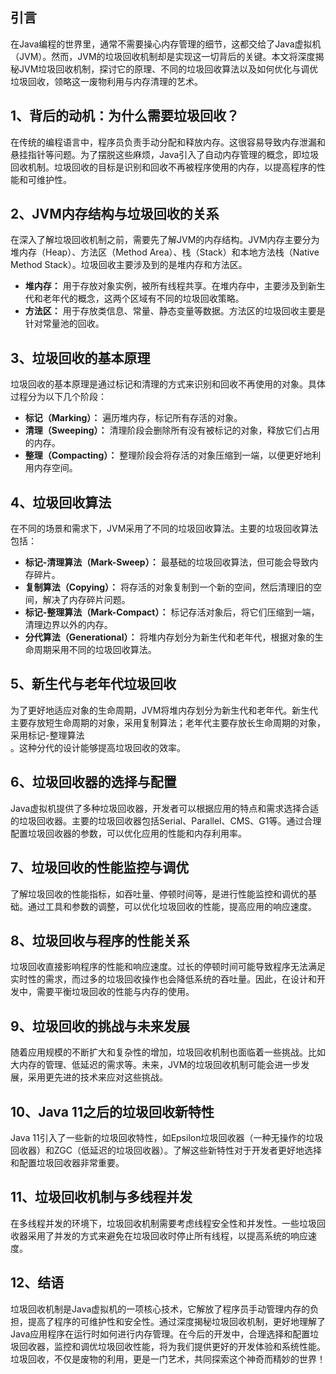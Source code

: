 <a name="pkm3L"></a>
## 引言
在Java编程的世界里，通常不需要操心内存管理的细节，这都交给了Java虚拟机（JVM）。然而，JVM的垃圾回收机制却是实现这一切背后的关键。本文将深度揭秘JVM垃圾回收机制，探讨它的原理、不同的垃圾回收算法以及如何优化与调优垃圾回收，领略这一废物利用与内存清理的艺术。
<a name="THGUP"></a>
## 1、背后的动机：为什么需要垃圾回收？
在传统的编程语言中，程序员负责手动分配和释放内存。这很容易导致内存泄漏和悬挂指针等问题。为了摆脱这些麻烦，Java引入了自动内存管理的概念，即垃圾回收机制。垃圾回收的目标是识别和回收不再被程序使用的内存，以提高程序的性能和可维护性。
<a name="NrdWl"></a>
## 2、JVM内存结构与垃圾回收的关系
在深入了解垃圾回收机制之前，需要先了解JVM的内存结构。JVM内存主要分为堆内存（Heap）、方法区（Method Area）、栈（Stack）和本地方法栈（Native Method Stack）。垃圾回收主要涉及到的是堆内存和方法区。

- **堆内存：** 用于存放对象实例，被所有线程共享。在堆内存中，主要涉及到新生代和老年代的概念，这两个区域有不同的垃圾回收策略。
- **方法区：** 用于存放类信息、常量、静态变量等数据。方法区的垃圾回收主要是针对常量池的回收。
<a name="qLVXQ"></a>
## 3、垃圾回收的基本原理
垃圾回收的基本原理是通过标记和清理的方式来识别和回收不再使用的对象。具体过程分为以下几个阶段：

- **标记（Marking）：** 遍历堆内存，标记所有存活的对象。
- **清理（Sweeping）：** 清理阶段会删除所有没有被标记的对象，释放它们占用的内存。
- **整理（Compacting）：** 整理阶段会将存活的对象压缩到一端，以便更好地利用内存空间。
<a name="kim1t"></a>
## 4、垃圾回收算法
在不同的场景和需求下，JVM采用了不同的垃圾回收算法。主要的垃圾回收算法包括：

- **标记-清理算法（Mark-Sweep）：** 最基础的垃圾回收算法，但可能会导致内存碎片。
- **复制算法（Copying）：** 将存活的对象复制到一个新的空间，然后清理旧的空间，解决了内存碎片问题。
- **标记-整理算法（Mark-Compact）：** 标记存活对象后，将它们压缩到一端，清理边界以外的内存。
- **分代算法（Generational）：** 将堆内存划分为新生代和老年代，根据对象的生命周期采用不同的垃圾回收算法。
<a name="GixLS"></a>
## 5、新生代与老年代垃圾回收
为了更好地适应对象的生命周期，JVM将堆内存划分为新生代和老年代。新生代主要存放短生命周期的对象，采用复制算法；老年代主要存放长生命周期的对象，采用标记-整理算法<br />。这种分代的设计能够提高垃圾回收的效率。
<a name="ut9pJ"></a>
## 6、垃圾回收器的选择与配置
Java虚拟机提供了多种垃圾回收器，开发者可以根据应用的特点和需求选择合适的垃圾回收器。主要的垃圾回收器包括Serial、Parallel、CMS、G1等。通过合理配置垃圾回收器的参数，可以优化应用的性能和内存利用率。
<a name="XwvrP"></a>
## 7、垃圾回收的性能监控与调优
了解垃圾回收的性能指标，如吞吐量、停顿时间等，是进行性能监控和调优的基础。通过工具和参数的调整，可以优化垃圾回收的性能，提高应用的响应速度。
<a name="Kn9uC"></a>
## 8、垃圾回收与程序的性能关系
垃圾回收直接影响程序的性能和响应速度。过长的停顿时间可能导致程序无法满足实时性的需求，而过多的垃圾回收操作也会降低系统的吞吐量。因此，在设计和开发中，需要平衡垃圾回收的性能与内存的使用。
<a name="HMPHb"></a>
## 9、垃圾回收的挑战与未来发展
随着应用规模的不断扩大和复杂性的增加，垃圾回收机制也面临着一些挑战。比如大内存的管理、低延迟的需求等。未来，JVM的垃圾回收机制可能会进一步发展，采用更先进的技术来应对这些挑战。
<a name="S6LkK"></a>
## 10、Java 11之后的垃圾回收新特性
Java 11引入了一些新的垃圾回收特性，如Epsilon垃圾回收器（一种无操作的垃圾回收器）和ZGC（低延迟的垃圾回收器）。了解这些新特性对于开发者更好地选择和配置垃圾回收器非常重要。
<a name="m8CnX"></a>
## 11、垃圾回收机制与多线程并发
在多线程并发的环境下，垃圾回收机制需要考虑线程安全性和并发性。一些垃圾回收器采用了并发的方式来避免在垃圾回收时停止所有线程，以提高系统的响应速度。
<a name="BTy6O"></a>
## 12、结语
垃圾回收机制是Java虚拟机的一项核心技术，它解放了程序员手动管理内存的负担，提高了程序的可维护性和安全性。通过深度揭秘垃圾回收机制，更好地理解了Java应用程序在运行时如何进行内存管理。在今后的开发中，合理选择和配置垃圾回收器，监控和调优垃圾回收性能，将为我们提供更好的开发体验和系统性能。垃圾回收，不仅是废物的利用，更是一门艺术，共同探索这个神奇而精妙的世界！
